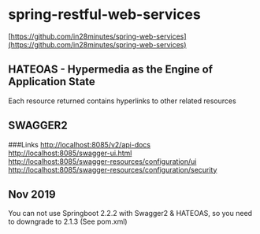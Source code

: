 # spring-restful-web-services

[https://github.com/in28minutes/spring-web-services](https://github.com/in28minutes/spring-web-services)

## HATEOAS - Hypermedia as the Engine of Application State
Each resource returned contains hyperlinks to other related resources

## SWAGGER2

###Links
[http://localhost:8085/v2/api-docs](http://localhost:8085/v2/api-docs) <br />
[http://localhost:8085/swagger-ui.html](http://localhost:8085/swagger-ui.html) <br />
[http://localhost:8085/swagger-resources/configuration/ui](http://localhost:8085/swagger-resources/configuration/ui)  <br />
[http://localhost:8085/swagger-resources/configuration/security](http://localhost:8085/swagger-resources/configuration/security)  <br />

## Nov 2019
You can not use Springboot 2.2.2 with Swagger2 & HATEOAS, so you need to downgrade to 2.1.3 (See pom.xml)